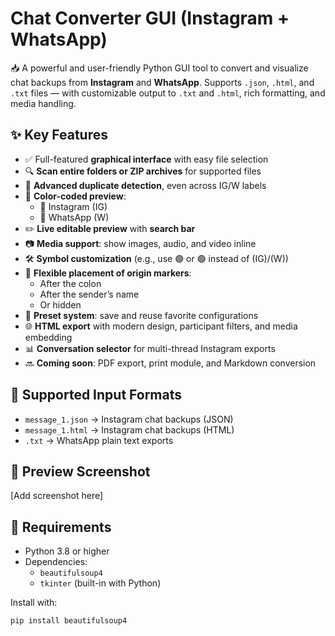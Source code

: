 # Chat Converter GUI (Instagram + WhatsApp)

📥 A powerful and user-friendly Python GUI tool to convert and visualize chat backups from **Instagram** and **WhatsApp**. Supports `.json`, `.html`, and `.txt` files — with customizable output to `.txt` and `.html`, rich formatting, and media handling.

## ✨ Key Features

- ✅ Full-featured **graphical interface** with easy file selection
- 🔍 **Scan entire folders or ZIP archives** for supported files
- 🧠 **Advanced duplicate detection**, even across IG/W labels
- 🎨 **Color-coded preview**:  
  - 💜 Instagram (IG)  
  - 💚 WhatsApp (W)
- ✏️ **Live editable preview** with **search bar**
- 📷 **Media support**: show images, audio, and video inline
- 🛠 **Symbol customization** (e.g., use 🟣 or 🟢 instead of (IG)/(W))
- 🔧 **Flexible placement of origin markers**:  
  - After the colon  
  - After the sender’s name  
  - Or hidden
- 💾 **Preset system**: save and reuse favorite configurations
- 🌐 **HTML export** with modern design, participant filters, and media embedding
- 📊 **Conversation selector** for multi-thread Instagram exports
- 🔜 **Coming soon**: PDF export, print module, and Markdown conversion

## 📂 Supported Input Formats

- `message_1.json` → Instagram chat backups (JSON)
- `message_1.html` → Instagram chat backups (HTML)
- `.txt` → WhatsApp plain text exports

## 📸 Preview Screenshot

[Add screenshot here]

## 🧰 Requirements

- Python 3.8 or higher
- Dependencies:
  - `beautifulsoup4`
  - `tkinter` (built-in with Python)

Install with:
```bash
pip install beautifulsoup4
